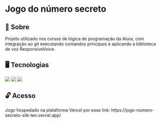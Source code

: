 <h1>Jogo do número secreto</h1>

<h2>📒 Sobre</h2>
<p>Projeto utilizado nos cursos de lógica de programação da Alura, com integração ao git executando comandos principais e aplicando a biblioteca de voz ResponsiveVoice.</p>

## 🖥️ Tecnologias
<div>
  <img src="https://img.shields.io/badge/HTML-239120?style=for-the-badge&logo=html5&logoColor=white">
  <img src="https://img.shields.io/badge/CSS-239120?&style=for-the-badge&logo=css3&logoColor=white">
  <img src="https://img.shields.io/badge/JavaScript-F7DF1E?style=for-the-badge&logo=javascript&logoColor=black">
</div>

<h2> 🔓 Acesso</h2>
<p>Jogo hospedado na plataforma Vercel por esse link: https://jogo-numero-secreto-silk-ten.vercel.app/</p>
